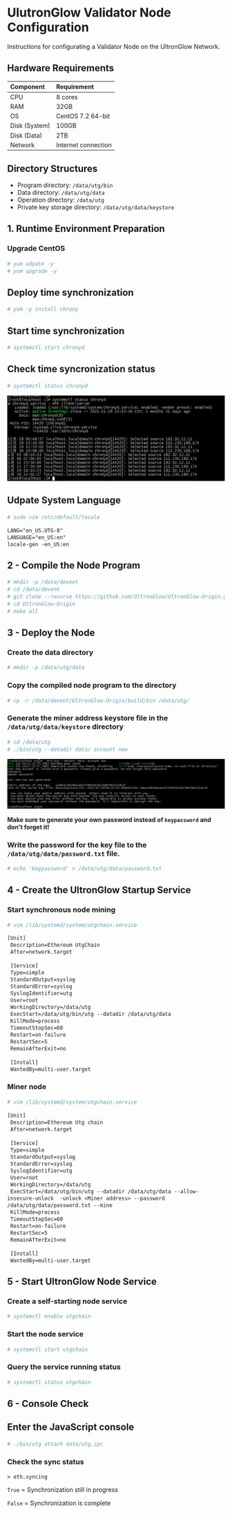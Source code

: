 # UlutronGlow Validator Node Configuration

Instructions for configurating a Validator Node on the UltronGlow Network.

## Hardware Requirements

| Component      | Requirement          |
|:---------------|:---------------------|
| CPU            | 8 cores              |
| RAM            | 32GB                 |
| OS             | CentOS 7.2 64-bit    |
| Disk (System)  | 100GB                |
| Disk (Data)    | 2TB                  |
| Network        | Internet connection  |

## Directory Structures

* Program directory: `/data/utg/bin`
* Data directory: `/data/utg/data`
* Operation directory: `/data/utg`
* Private key storage directory: `/data/utg/data/keystore`

## 1.  Runtime Environment Preparation

### Upgrade CentOS

```bash
# yum udpate -y
# yum upgrade -y
```

## Deploy time synchronization

```bash
# yum -y install chrony
```

## Start time synchronization

```bash
# systemctl start chronyd
```

## Check time syncronization status

```bash
# systemctl status chronyd
```

![Alt text](check_time_synchronization.png)

## Udpate System Language

```bash
# sudo vim /etc/default/locale
```

```
LANG="en_US.UTG-8"
LANGUAGE="en_US:en"
locale-gen -en_US:en
```

## 2 - Compile the Node Program

```bash
# mkdir -p /data/devent
# cd /data/devent
# git clone --recurse https://github.com/UltronGlow/UltronGlow-Origin.git
# cd UltronGlow-Origin
# make all
```

## 3 - Deploy the Node

### Create the data directory

```bash
# mkdir -p /data/utg/data
```

### Copy the compiled node program to the directory

```bash
# cp -r /data/devent/UltronGlow-Origin/build/bin /data/utg/
```

### Generate the miner address keystore file in the `/data/utg/data/keystore` directory

```bash
# cd /data/utg
# ./bin/utg --datadir data/ account new
```

![Alt text](keypassword-utg.png)

**Make sure to generate your own password instead of `keypassword` and don't forget it!**

### Write the password for the key file to the `/data/utg/data/password.txt` file.

```bash
# echo 'keypassword' > /data/utg/data/password.txt
```

## 4 - Create the UltronGlow Startup Service

### Start synchronous node mining
   
   ```bash
   # vim /lib/systemd/system/utgchain.service
   ```
   
   ```
   [Unit]
    Description=Ethereum UtgChain
    After=network.target
    
    [Service]
    Type=simple
    StandardOutput=syslog
    StandardError=syslog
    SyslogIdentifier=utg
    User=root
    WorkingDirectory=/data/utg
    ExecStart=/data/utg/bin/utg --datadir /data/utg/data
    KillMode=process
    TimeoutStopSec=60
    Restart=on-failure
    RestartSec=5
    RemainAfterExit=no
    
    [Install]
    WantedBy=multi-user.target
   ```

### Miner node
   ```bash
   # vim /lib/systemd/system/utgchain.service
   ```

   ```
   [Unit]
    Description=Ethereum Utg chain
    After=network.target
    
    [Service]
    Type=simple
    StandardOutput=syslog
    StandardError=syslog
    SyslogIdentifier=utg
    User=root
    WorkingDirectory=/data/utg
    ExecStart=/data/utg/bin/utg --datadir /data/utg/data --allow-insecure-unlock  -unlock <Miner address> --password /data/utg/data/password.txt --mine 
    KillMode=process
    TimeoutStopSec=60
    Restart=on-failure
    RestartSec=5
    RemainAfterExit=no
    
    [Install]
    WantedBy=multi-user.target
   ```

## 5 - Start UltronGlow Node Service

### Create a self-starting node service

```bash
# systemctl enable utgchain
```

### Start the node service

```bash
# systemctl start utgchain
```

### Query the service running status

```bash
# systemctl status utgchain
```

## 6 - Console Check

## Enter the JavaScript console

```bash
# ./bin/utg attach data/utg.ipc
```

### Check the sync status

```
> eth.syncing
```

`True` = Synchronization still in progress

`False` = Synchronization is complete
